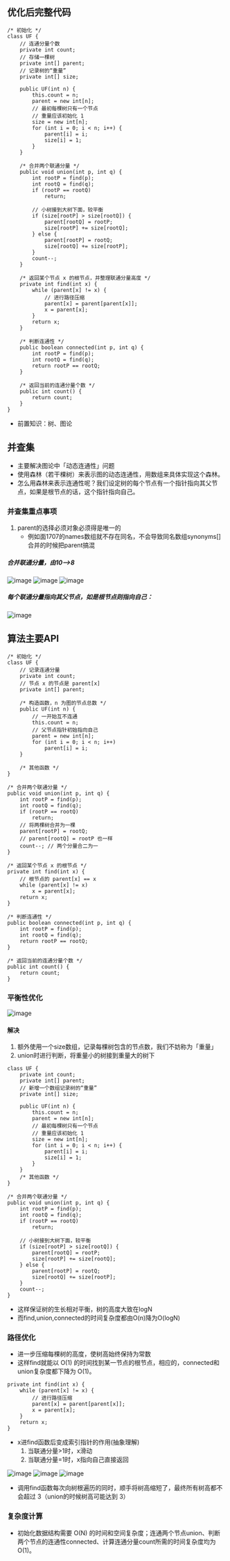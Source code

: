 ## 优化后完整代码
```
/* 初始化 */
class UF {
    // 连通分量个数
    private int count;
    // 存储一棵树
    private int[] parent;
    // 记录树的“重量”
    private int[] size;

    public UF(int n) {
        this.count = n;
        parent = new int[n];
        // 最初每棵树只有一个节点
        // 重量应该初始化 1
        size = new int[n];
        for (int i = 0; i < n; i++) {
            parent[i] = i;
            size[i] = 1;
        }
    }
    
    /* 合并两个联通分量 */
    public void union(int p, int q) {
        int rootP = find(p);
        int rootQ = find(q);
        if (rootP == rootQ)
            return;
    
        // 小树接到大树下面，较平衡
        if (size[rootP] > size[rootQ]) {
            parent[rootQ] = rootP;
            size[rootP] += size[rootQ];
        } else {
            parent[rootP] = rootQ;
            size[rootQ] += size[rootP];
        }
        count--;
    }
    
    /* 返回某个节点 x 的根节点，并整理联通分量高度 */
    private int find(int x) {
        while (parent[x] != x) {
            // 进行路径压缩
            parent[x] = parent[parent[x]];
            x = parent[x];
        }
        return x;
    }
    
    /* 判断连通性 */
    public boolean connected(int p, int q) {
        int rootP = find(p);
        int rootQ = find(q);
        return rootP == rootQ;
    }
    
    /* 返回当前的连通分量个数 */
    public int count() { 
        return count;
    }
}
```

- 前置知识：树、图论

## 并查集
- 主要解决图论中「动态连通性」问题
- 使用森林（若干棵树）来表示图的动态连通性，用数组来具体实现这个森林。
- 怎么用森林来表示连通性呢？我们设定树的每个节点有一个指针指向其父节点，如果是根节点的话，这个指针指向自己。

### 并查集重点事项
1. parent的选择必须对象必须得是唯一的
   - 例如面1707的names数组就不存在同名，不会导致同名数组synonyms[]合并的时候把parent搞混

##### 合并联通分量，由10-->8
![image](http://note.youdao.com/yws/res/36704/4429E4AC7D06407097442DEC33AE1DFD)
![image](http://note.youdao.com/yws/res/36706/49B06E4CC4BE4AB38D35480A0E2D9D4D)
![image](http://note.youdao.com/yws/res/36715/9BF3701A6CCE4673B132CA049C528B61)

##### 每个联通分量指向其父节点，如是根节点则指向自己：
![image](http://note.youdao.com/yws/res/36710/FEB2E6F9744B4D26B0831B6D49AB4FEB)

## 算法主要API
```
/* 初始化 */
class UF {
    // 记录连通分量
    private int count;
    // 节点 x 的节点是 parent[x]
    private int[] parent;

    /* 构造函数，n 为图的节点总数 */
    public UF(int n) {
        // 一开始互不连通
        this.count = n;
        // 父节点指针初始指向自己
        parent = new int[n];
        for (int i = 0; i < n; i++)
            parent[i] = i;
    }

    /* 其他函数 */
}
```
```
/* 合并两个联通分量 */
public void union(int p, int q) {
    int rootP = find(p);
    int rootQ = find(q);
    if (rootP == rootQ)
        return;
    // 将两棵树合并为一棵
    parent[rootP] = rootQ;
    // parent[rootQ] = rootP 也一样
    count--; // 两个分量合二为一
}

/* 返回某个节点 x 的根节点 */
private int find(int x) {
    // 根节点的 parent[x] == x
    while (parent[x] != x)
        x = parent[x];
    return x;
}

/* 判断连通性 */
public boolean connected(int p, int q) {
    int rootP = find(p);
    int rootQ = find(q);
    return rootP == rootQ;
}

/* 返回当前的连通分量个数 */
public int count() { 
    return count;
}
```

### 平衡性优化
![image](http://note.youdao.com/yws/res/36730/FA34B96CC06A4A3CA3621D648659C416)
#### 解决
1. 额外使用一个size数组，记录每棵树包含的节点数，我们不妨称为「重量」
2. union时进行判断，将重量小的树接到重量大的树下

```
class UF {
    private int count;
    private int[] parent;
    // 新增一个数组记录树的“重量”
    private int[] size;

    public UF(int n) {
        this.count = n;
        parent = new int[n];
        // 最初每棵树只有一个节点
        // 重量应该初始化 1
        size = new int[n];
        for (int i = 0; i < n; i++) {
            parent[i] = i;
            size[i] = 1;
        }
    }
    /* 其他函数 */
}

/* 合并两个联通分量 */
public void union(int p, int q) {
    int rootP = find(p);
    int rootQ = find(q);
    if (rootP == rootQ)
        return;

    // 小树接到大树下面，较平衡
    if (size[rootP] > size[rootQ]) {
        parent[rootQ] = rootP;
        size[rootP] += size[rootQ];
    } else {
        parent[rootP] = rootQ;
        size[rootQ] += size[rootP];
    }
    count--;
}
```
- 这样保证树的生长相对平衡，树的高度大致在logN
- 而find,union,connected的时间复杂度都由O(n)降为O(logN)

### 路径优化
- 进一步压缩每棵树的高度，使树高始终保持为常数
- 这样find就能以 O(1) 的时间找到某一节点的根节点，相应的，connected和union复杂度都下降为 O(1)。

```
private int find(int x) {
    while (parent[x] != x) {
        // 进行路径压缩
        parent[x] = parent[parent[x]];
        x = parent[x];
    }
    return x;
}
```
- x进find函数后变成索引指针的作用(抽象理解)
   1. 当联通分量>1时，x滑动
   2. 当联通分量=1时，x指向自己直接返回

![image](https://note.youdao.com/src/ADF5DAA3D1EA4EA4A455F537E2905EEC)
![image](http://note.youdao.com/yws/res/36773/113055ACD9134B7AA071BE06C07866F2)
![image](https://labuladong.gitee.io/algo/pictures/unionfind/9.gif)
- 调用find函数每次向树根遍历的同时，顺手将树高缩短了，最终所有树高都不会超过 3（union的时候树高可能达到 3）

### 复杂度计算
- 初始化数据结构需要 O(N) 的时间和空间复杂度；连通两个节点union、判断两个节点的连通性connected、计算连通分量count所需的时间复杂度均为 O(1)。

